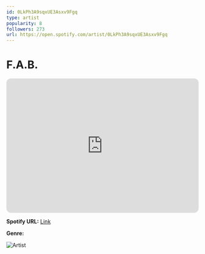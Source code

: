 ```yaml
---
id: 0LkPh3A9sqxUE3Asxv9Fgq
type: artist
popularity: 8
followers: 273
url: https://open.spotify.com/artist/0LkPh3A9sqxUE3Asxv9Fgq
---
```

# F.A.B.

<iframe style="border-radius:12px" src="https://open.spotify.com/embed/artist/0LkPh3A9sqxUE3Asxv9Fgq" width="100%" height="352" frameBorder="0" allowfullscreen="" allow="autoplay; clipboard-write; encrypted-media; fullscreen; picture-in-picture" loading="lazy"></iframe>

**Spotify URL:** [Link](https://open.spotify.com/artist/0LkPh3A9sqxUE3Asxv9Fgq)

**Genre:** 

![Artist](https://i.scdn.co/image/ab67616d0000b2738aace0d19fe679f9e37b40f7)
